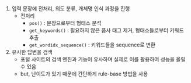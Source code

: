 
1. 입력 문장에 전처리, 의도 분류, 개체명 인식 과정을 진행
    - 전처리
      - `pos()` : 문장으로부터 형태소 분석
      - `get_keywords()` : 필요하지 않은 품사 태그 제거, 형태소들로부터 키워드 추출
      - `get_wordidx_sequence()` : 키워드들을 sequence로 변환
2. 유사한 답변을 검색
    - 포털 사이트의 검색 엔진과 기능이 유사하며 실제로 이를 활용하여 성능을 올릴 수 있음
    - but, 난이도가 있기 때문에 간단하게 rule-base 방법을 사용

